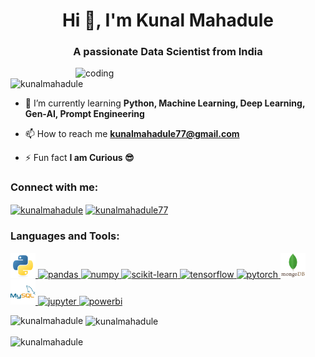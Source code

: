 <h1 align="center">Hi 👋, I'm Kunal Mahadule</h1>
<h3 align="center">A passionate Data Scientist from India</h3>

<img align="right" alt="coding" width="400" src="https://media1.giphy.com/media/v1.Y2lkPTc5MGI3NjExdGxob201MjMycXQwcjdkMTdmNmhwbTM1bTY5NzR1M21pb241dnNhayZlcD12MV9naWZzX3NlYXJjaCZjdD1n/qgQUggAC3Pfv687qPC/giphy.gif">

<p align="left"> <img src="https://komarev.com/ghpvc/?username=kunalmahadule&label=Profile%20views&color=0e75b6&style=flat" alt="kunalmahadule" /> </p>

- 🌱 I’m currently learning **Python, Machine Learning, Deep Learning, Gen-AI, Prompt Engineering**

- 📫 How to reach me **kunalmahadule77@gmail.com**

- ⚡ Fun fact **I am Curious 😎**

<h3 align="left">Connect with me:</h3>
<p align="left">
<a href="https://linkedin.com/in/kunalmahadule" target="blank"><img align="center" src="https://raw.githubusercontent.com/rahuldkjain/github-profile-readme-generator/master/src/images/icons/Social/linked-in-alt.svg" alt="kunalmahadule" height="30" width="40" /></a>
<a href="https://www.leetcode.com/kunalmahadule77" target="blank"><img align="center" src="https://raw.githubusercontent.com/rahuldkjain/github-profile-readme-generator/master/src/images/icons/Social/leet-code.svg" alt="kunalmahadule77" height="30" width="40" /></a>
</p>

<h3 align="left">Languages and Tools:</h3>
<p align="left">
<a href="https://www.python.org" target="_blank"> <img src="https://raw.githubusercontent.com/devicons/devicon/master/icons/python/python-original.svg" alt="python" width="40" height="40"/> </a>
<a href="https://pandas.pydata.org/" target="_blank"> <img src="https://upload.wikimedia.org/wikipedia/commons/e/ed/Pandas_logo.svg" alt="pandas" width="40" height="40"/> </a>
<a href="https://numpy.org/" target="_blank"> <img src="https://upload.wikimedia.org/wikipedia/commons/3/31/NumPy_logo_2020.svg" alt="numpy" width="40" height="40"/> </a>
<a href="https://scikit-learn.org/" target="_blank"> <img src="https://upload.wikimedia.org/wikipedia/commons/0/05/Scikit_learn_logo_small.svg" alt="scikit-learn" width="40" height="40"/> </a>
<a href="https://www.tensorflow.org/" target="_blank"> <img src="https://upload.wikimedia.org/wikipedia/commons/2/2d/Tensorflow_logo.svg" alt="tensorflow" width="40" height="40"/> </a>
<a href="https://pytorch.org/" target="_blank"> <img src="https://upload.wikimedia.org/wikipedia/commons/1/10/PyTorch_logo_icon.svg" alt="pytorch" width="40" height="40"/> </a>
<a href="https://www.mongodb.com/" target="_blank"> <img src="https://raw.githubusercontent.com/devicons/devicon/master/icons/mongodb/mongodb-original-wordmark.svg" alt="mongodb" width="40" height="40"/> </a>
<a href="https://www.mysql.com/" target="_blank"> <img src="https://raw.githubusercontent.com/devicons/devicon/master/icons/mysql/mysql-original-wordmark.svg" alt="mysql" width="40" height="40"/> </a>
<a href="https://jupyter.org/" target="_blank"> <img src="https://upload.wikimedia.org/wikipedia/commons/3/38/Jupyter_logo.svg" alt="jupyter" width="40" height="40"/> </a>
<a href="https://powerbi.microsoft.com/" target="_blank"> <img src="https://upload.wikimedia.org/wikipedia/commons/c/cf/New_Power_BI_Logo.svg" alt="powerbi" width="40" height="40"/> </a>
</p>

<p><img align="left" src="https://github-readme-stats.vercel.app/api/top-langs?username=kunalmahadule&show_icons=true&locale=en&layout=compact" alt="kunalmahadule" /></p>

<p>&nbsp;<img align="center" src="https://github-readme-stats.vercel.app/api?username=kunalmahadule&show_icons=true&locale=en" alt="kunalmahadule" /></p>

<p><img align="center" src="https://github-readme-streak-stats.herokuapp.com/?user=kunalmahadule&" alt="kunalmahadule" /></p>
